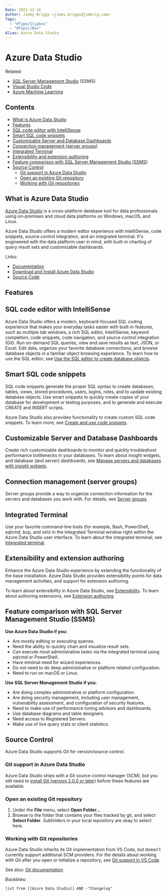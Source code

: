 ```yaml
---
Date: 2021-11-16
Author: Jimmy Briggs <jimmy.briggs@jimbrig.com>
Tags:
  - "#Type/Slipbox"
  - "#Topic/Dev"
Alias: Azure Data Studio
---
```


# Azure Data Studio

Related: 

* [SQL Server Management Studio](SQL%20Server%20Management%20Studio.md) (SSMS)
* [Visual Studio Code](Visual%20Studio%20Code.md)
* [Azure Machine Learning](Azure%20Machine%20Learning.md)

## Contents

* [What is Azure Data Studio](Azure%20Data%20Studio.md#what-is-azure-data-studio)
* [Features](Azure%20Data%20Studio.md#features)
* [SQL code editor with IntelliSense](Azure%20Data%20Studio.md#sql-code-editor-with-intellisense)
* [Smart SQL code snippets](Azure%20Data%20Studio.md#smart-sql-code-snippets)
* [Customizable Server and Database Dashboards](Azure%20Data%20Studio.md#customizable-server-and-database-dashboards)
* [Connection management (server groups)](Azure%20Data%20Studio.md#connection-management-server-groups)
* [Integrated Terminal](Azure%20Data%20Studio.md#integrated-terminal)
* [Extensibility and extension authoring](Azure%20Data%20Studio.md#extensibility-and-extension-authoring)
* [Feature comparison with SQL Server Management Studio (SSMS)](Azure%20Data%20Studio.md#feature-comparison-with-sql-server-management-studio-ssms)
* [Source Control](Azure%20Data%20Studio.md#source-control)
  * [Git support in Azure Data Studio](Azure%20Data%20Studio.md#git-support-in-azure-data-studio)
  * [Open an existing Git repository](Azure%20Data%20Studio.md#open-an-existing-git-repository)
  * [Working with Git repositories](Azure%20Data%20Studio.md#working-with-git-repositories)

## What is Azure Data Studio

[Azure Data Studio](https://docs.microsoft.com/en-us/sql/azure-data-studio/?view=sql-server-ver15) is a cross-platform database tool for data professionals using on-premises and cloud data platforms on Windows, macOS, and Linux.

Azure Data Studio offers a modern editor experience with IntelliSense, code snippets, source control integration, and an integrated terminal. It's engineered with the data platform user in mind, with built-in charting of query result sets and customizable dashboards.

Links:

* [Documentation](https://docs.microsoft.com/en-us/sql/azure-data-studio/?view=sql-server-ver15)
* [Download and Install Azure Data Studio](https://docs.microsoft.com/en-us/sql/azure-data-studio/download-azure-data-studio?view=sql-server-ver15)
* [Source Code](https://github.com/microsoft/azuredatastudio)

## Features

## SQL code editor with IntelliSense

Azure Data Studio offers a modern, keyboard-focused SQL coding experience that makes your everyday tasks easier with built-in features, such as multiple tab windows, a rich SQL editor, IntelliSense, keyword completion, code snippets, code navigation, and source control integration (Git). Run on-demand SQL queries, view and save results as text, JSON, or Excel. Edit data, organize your favorite database connections, and browse database objects in a familiar object browsing experience. To learn how to use the SQL editor, see [Use the SQL editor to create database objects](https://docs.microsoft.com/en-us/sql/azure-data-studio/tutorial-sql-editor?view=sql-server-ver15).

## Smart SQL code snippets

SQL code snippets generate the proper SQL syntax to create databases, tables, views, stored procedures, users, logins, roles, and to update existing database objects. Use smart snippets to quickly create copies of your database for development or testing purposes, and to generate and execute CREATE and INSERT scripts.

Azure Data Studio also provides functionality to create custom SQL code snippets. To learn more, see [Create and use code snippets](https://docs.microsoft.com/en-us/sql/azure-data-studio/code-snippets?view=sql-server-ver15).

## Customizable Server and Database Dashboards

Create rich customizable dashboards to monitor and quickly troubleshoot performance bottlenecks in your databases. To learn about insight widgets, and database (and server) dashboards, see [Manage servers and databases with insight widgets](https://docs.microsoft.com/en-us/sql/azure-data-studio/insight-widgets?view=sql-server-ver15).

## Connection management (server groups)

Server groups provide a way to organize connection information for the servers and databases you work with. For details, see [Server groups](https://docs.microsoft.com/en-us/sql/azure-data-studio/server-groups?view=sql-server-ver15).

## Integrated Terminal

Use your favorite command-line tools (for example, Bash, PowerShell, sqlcmd, bcp, and ssh) in the Integrated Terminal window right within the Azure Data Studio user interface. To learn about the integrated terminal, see [Integrated terminal](https://docs.microsoft.com/en-us/sql/azure-data-studio/integrated-terminal?view=sql-server-ver15).

## Extensibility and extension authoring

Enhance the Azure Data Studio experience by extending the functionality of the base installation. Azure Data Studio provides extensibility points for data management activities, and support for extension authoring.

To learn about extensibility in Azure Data Studio, see [Extensibility](https://docs.microsoft.com/en-us/sql/azure-data-studio/extensibility?view=sql-server-ver15). To learn about authoring extensions, see [Extension authoring](https://docs.microsoft.com/en-us/sql/azure-data-studio/extensions/extension-authoring?view=sql-server-ver15).

## Feature comparison with SQL Server Management Studio (SSMS)

**Use Azure Data Studio if you:**

* Are mostly editing or executing queries.
* Need the ability to quickly chart and visualize result sets.
* Can execute most administrative tasks via the integrated terminal using sqlcmd or PowerShell.
* Have minimal need for wizard experiences.
* Do not need to do deep administrative or platform related configuration.
* Need to run on macOS or Linux.

**Use SQL Server Management Studio if you:**

* Are doing complex administrative or platform configuration.
* Are doing security management, including user management, vulnerability assessment, and configuration of security features.
* Need to make use of performance tuning advisors and dashboards.
* Use database diagrams and table designers.
* Need access to Registered Servers.
* Make use of live query stats or client statistics.

## Source Control

Azure Data Studio supports Git for version/source control.

### Git support in Azure Data Studio

Azure Data Studio ships with a Git source control manager (SCM), but you still need to [install Git (version 2.0.0 or later)](https://git-scm.com/download) before these features are available.

### Open an existing Git repository

1. Under the **File** menu, select **Open Folder...**
1. Browse to the folder that contains your files tracked by git, and select **Select Folder**. Subfolders in your local repository are okay to select here.

### Working with Git repositories

Azure Data Studio inherits its Git implementation from VS Code, but doesn't currently support additional SCM providers. For the details about working with Git after you open or initialize a repository, see [Git support in VS Code](https://code.visualstudio.com/docs/editor/versioncontrol#_git-support).

See also: [Git documentation](https://git-scm.com/documentation)

*Backlinks:*

````dataview
list from [[Azure Data Studio]] AND -"Changelog"
````
